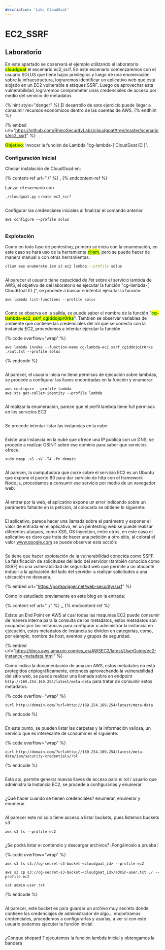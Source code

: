 ```yaml
---
description: 'Lab: CloudGoat'
---
```


# EC2\_SSRF

## Laboratorio

En este apartado se observará el ejemplo utilizando el laboratorio <mark style="color:green;">**cloudgoat**</mark> el escenario ec2\_ssrf. En este escenario comenzaremos con el usuario SOLUS que tiene bajos privilegios y luego de una enumeración sobre la infraestructura, lograremos identificar un aplicativo web que está alojado en un EC2 vulnerable a ataques SSRF. Luego de aprovechar esta vulnerabilidad, lograremos comprometer unas credenciales de acceso por medio del servicio de metadatos

{% hint style="danger" %}
El desarrollo de este ejercicio puede llegar a consumir recursos económicos dentro de las cuentas de AWS.
{% endhint %}

{% embed url="https://github.com/RhinoSecurityLabs/cloudgoat/tree/master/scenarios/ec2_ssrf" %}

<mark style="color:green;">**Objetivo**</mark>: Invocar la función de Lambda "cg-lambda-\[ CloudGoat ID ]".

### Configuración Inicial

Checar instalación de CloudGoad en:

{% content-ref url="./" %}
[.](./)
{% endcontent-ref %}

Lanzar el escenario con

```bash
./cloudgoat.py create ec2_ssrf
```

<figure><img src="../../../.gitbook/assets/image (7) (1) (1).png" alt=""><figcaption></figcaption></figure>

Configurar las credenciales iniciales al finalizar el comando anterior

```
aws configure --profile solus
```

<figure><img src="../../../.gitbook/assets/image (55).png" alt=""><figcaption></figcaption></figure>

### Explotación

Como en toda fase de pentesting, primero se inicia con la enumeración, en este caso se hará uso de la herramienta [<mark style="color:green;">**cliam**</mark>](https://github.com/securisec/cliam), pero se puede hacer de manera manual o con otras herramientas:

```bash
cliam aws enumerate iam s3 ec2 lambda --profile solus
```

<figure><img src="../../../.gitbook/assets/image (3) (5).png" alt=""><figcaption></figcaption></figure>

Al parecer el usuario tiene capacidad de _list_ sobre el servicio lambda de AWS, el objetivo de del laboratorio es ejecutar la función "cg-lambda-\[ CloudGoat ID ]", se procede a buscar e intentar ejecutar la función:

```
aws lambda list-functions --profile solus
```

<figure><img src="../../../.gitbook/assets/image (38).png" alt=""><figcaption></figcaption></figure>

Como se observa en la salida, se puede saber el nombre de la función "<mark style="color:green;">**cg-lambda-ec2\_ssrf\_cgiddojqir0rks**</mark>". También se observar variables de ambiente que contiene las credenciales del rol que se conecta con la instancia EC2, procedemos a intentar ejecutar la función

{% code overflow="wrap" %}
```
aws lambda invoke --function-name cg-lambda-ec2_ssrf_cgiddojqir0rks ./out.txt --profile solus
```
{% endcode %}

<figure><img src="../../../.gitbook/assets/image (54).png" alt=""><figcaption></figcaption></figure>

Al parecer, el usuario inicia no tiene permisos de ejecución sobre lambdas, se procede a configurar las llaves encontradas en la función y enumerar:

```
aws configure --profile lambda
aws sts get-caller-identity --profile lambda
```

<figure><img src="../../../.gitbook/assets/image (26) (1).png" alt=""><figcaption></figcaption></figure>

Al realizar la enumeración, parece que el perfil lambda tiene full permisos en los servicios EC2

<figure><img src="../../../.gitbook/assets/image (56).png" alt=""><figcaption></figcaption></figure>

Se procede intentar listar las instancias en la nube

<figure><img src="../../../.gitbook/assets/image (46).png" alt=""><figcaption></figcaption></figure>

Existe una instancia en la nube que ofrece una IP publica con un DNS, se procede a realizar OSINT sobre ese dominio para saber que servicios ofrece:

```
sudo nmap -sS -sV -T4 -Pn domain
```

<figure><img src="../../../.gitbook/assets/image (53).png" alt=""><figcaption></figcaption></figure>

Al parecer, la computadora que corre sobre el servicio EC2 es un Ubuntu que expone el puerto 80 para dar servicio de http con el framework Node.js, procedamos a consumir ese servicio por medio de un navegador web:

<figure><img src="../../../.gitbook/assets/image (42) (1).png" alt=""><figcaption></figcaption></figure>

Al entrar por la web, el aplicativo expone un error indicando sobre un parámetro faltante en la petición, al colocarlo se obtiene lo siguiente:

<figure><img src="../../../.gitbook/assets/image (5) (2) (1).png" alt=""><figcaption></figcaption></figure>

El aplicativo, parece hacer una llamada sobre el parámetro y exponer  el valor de entrada en el aplicativo, en un péntesting web se puede realizar diferentes ataques, como XSS, OS Inyection, entre otros, en este caso el aplicativo es claro que trata de hacer una petición a otro sitio, al coloral el valor www.google.com se puede observar esta acción:

<figure><img src="../../../.gitbook/assets/image (29) (2).png" alt=""><figcaption></figcaption></figure>

Se tiene que hacer explotación de la vulnerabilidad conocida como SSFF. La falsificación de solicitudes del lado del servidor (también conocida como SSRF) es una vulnerabilidad de seguridad web que permite a un atacante inducir a la aplicación del lado del servidor a realizar solicitudes a una ubicación no deseada.

{% embed url="https://portswigger.net/web-security/ssrf" %}

Como lo estudiado previamente en este blog en la entrada:

{% content-ref url="../" %}
[..](../)
{% endcontent-ref %}

Existe un End Point en AWS al cual todas las maquinas EC2 puede consumir de manera interna para la consulta de los metadatos, estos metadatos son ocupados por las instancias para configurar o administrar la instancia en ejecución, estos metadatos de instancia se dividen en categorías, como, por ejemplo, nombre de host, eventos y grupos de seguridad.

{% embed url="https://docs.aws.amazon.com/es_es/AWSEC2/latest/UserGuide/ec2-instance-metadata.html" %}

Como indica la documentación de amazon AWS, estos metadatos no está protegidos criptográficamente, entonces aprovechando la vulnerabilidad del sitio web, se puede realizar una llamada sobre en endpoint `http://169.254.169.254/latest/meta-data` para tratar de consumir estos metadatos.

{% code overflow="wrap" %}
```
curl http://domain.com/?url=http://169.254.169.254/latest/meta-data
```
{% endcode %}

<figure><img src="../../../.gitbook/assets/image (2) (6).png" alt=""><figcaption></figcaption></figure>

En este punto, se pueden listar las carpetas y la información valiosa, un servicio que es interesante de consumir es el siguiente:

{% code overflow="wrap" %}
```
curl http://domain.com/?url=http://169.254.169.254/latest/meta-data/iam/security-credentials/rol
```
{% endcode %}

<figure><img src="../../../.gitbook/assets/image (40).png" alt=""><figcaption></figcaption></figure>

Esta api, permite generar nuevas llaves de acceso para el rol / usuario que administra la Instancia EC2, se procede a configurarlas y enumerar

<figure><img src="../../../.gitbook/assets/image (36) (1).png" alt=""><figcaption></figcaption></figure>

¿Qué hacer cuando se tienen credenciales? enumerar, enumerar y enumerar

<figure><img src="../../../.gitbook/assets/image (9) (1).png" alt=""><figcaption></figcaption></figure>

Al parecer este rol solo tiene acceso a listar buckets, pues listemos buckets s3

```
aws s3 ls --profile ec2
```

<figure><img src="../../../.gitbook/assets/image (11) (3).png" alt=""><figcaption></figcaption></figure>

¿Se podrá listar el contendio y descargar archivos? ¡Pongámoslo a prueba !

{% code overflow="wrap" %}
```
aws s3 ls s3://cg-secret-s3-bucket-<cloudgoat_id> --profile ec2

aws s3 cp s3://cg-secret-s3-bucket-<cloudgoat_id>/admin-user.txt ./ --profile ec2

cat admin-user.txt
```
{% endcode %}

<figure><img src="../../../.gitbook/assets/image (57).png" alt=""><figcaption></figcaption></figure>

Al parecer, este bucket es para guardar un archivo muy secreto donde contiene las credenciajes de administrador de algo... encontramos credenciales, procedemos a configurarlas y usarlas, a ver si con este usuario podemos ejecutar la función inicial:

<figure><img src="../../../.gitbook/assets/image (4) (1) (4).png" alt=""><figcaption></figcaption></figure>

¿Conque shepard ? ejecutemos la función lambda inicial y obtengamos la bandera&#x20;

<figure><img src="../../../.gitbook/assets/image (12) (3).png" alt=""><figcaption></figcaption></figure>







